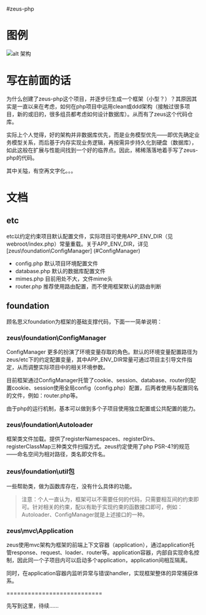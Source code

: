 ﻿#zeus-php

# 图例

![alt 架构][id]

[id]: https://github.com/nathena/zeus-php/blob/master/resource/1.jpg "架构"

# 写在前面的话

为什么创建了zeus-php这个项目，并逐步衍生成一个框架（小型？）？其原因其实是一直以来在考虑，如何在php项目中运用clean或ddd架构（接触过很多项目，新的或旧的，很多组员都考虑如何设计数据库）。从而有了zeus这个代码仓库。

实际上个人觉得，好的架构并非数据库优先，而是业务模型优先——即优先确定业务模型关系，而后基于内存实现业务逻辑，再按需异步持久化到硬盘（数据库），如此这般在扩展与性能间找到一个好的临界点。因此，稀稀落落地着手写了zeus-php的代码。

其中关隘，有空再文字化。。。

# 文档

## etc

etc以约定约束项目默认配置文件，实际项目可使用APP_ENV_DIR（见webroot/index.php）常量重载。关于APP_ENV_DIR，详见[zeus\foundation\ConfigManager] (#ConfigManager)
- config.php 默认项目环境配置文件
- database.php 默认的数据库配置文件
- mimes.php 目前用处不大，文件mime头
- router.php 推荐使用路由配置，而不使用框架默认的路由判断

## foundation

顾名思义foundation为框架的基础支撑代码，下面一一简单说明：

### zeus\foundation\ConfigManager<a name="ConfigManager"></a>

ConfigManager 更多的扮演了环境变量存取的角色。默认的环境变量配置路径为zeus/etc下的约定配置变量，其中APP_ENV_DIR常量可通过项目主引导文件指定，从而调整实际项目中的相关环境参数。

目前框架通过ConfigManager托管了cookie、session、database、router的配置cookie、session使用全局config（config.php）配置，后两者使用与配置同名的文件，例如：router.php等。

由于php的运行机制，基本可以做到多个子项目使用独立配置或公共配置的能力。

### zeus\foundation\Autoloader

框架类文件加载。提供了registerNamespaces、registerDirs、registerClassMap三种类文件扫描方式。zeus约定使用了php PSR-4?的规范——命名空间为相对路径，类名即文件名。

### zeus\foundation\util包

一些帮助类，做为函数库存在，没有什么具体的功能。

>注意：个人一直认为，框架可以不需要任何的代码，只需要相互间的约束即可。针对相关的约束，配以有助于实现约束的函数接口即可，例如：Autoloader、ConfigManager就是上述接口的一种。

### zeus\mvc\Application

zeus使用mvc架构为框架的前端上下文容器（application），通过application托管response、request、loader、router等。application容器，内部自实现命名控制，因此同一个子项目内可以启动多个application，application间相互隔离。

同时，在application容器内监听异常与错误handler，实现框架整体的异常捕获体系。

===========================

先写到这里，待续......